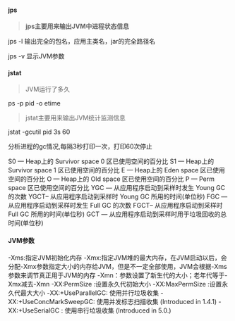 #### jps

> **jps主要用来输出JVM中进程状态信息**   

jps -l 输出完全的包名，应用主类名，jar的完全路径名 

jps -v 显示JVM参数

#### jstat

> JVM运行了多久

ps -p pid -o etime 

> jstat主要用来输出JVM统计监测信息

jstat -gcutil pid  3s 60 

分析进程的gc情况,每隔3秒打印一次，打印60次停止

S0  — Heap上的 Survivor space 0 区已使用空间的百分比
S1  — Heap上的 Survivor space 1 区已使用空间的百分比
E   — Heap上的 Eden space 区已使用空间的百分比
O   — Heap上的 Old space 区已使用空间的百分比
P   — Perm space 区已使用空间的百分比
YGC — 从应用程序启动到采样时发生 Young GC 的次数
YGCT– 从应用程序启动到采样时 Young GC 所用的时间(单位秒)
FGC — 从应用程序启动到采样时发生 Full GC 的次数
FGCT– 从应用程序启动到采样时 Full GC 所用的时间(单位秒)
GCT — 从应用程序启动到采样时用于垃圾回收的总时间(单位秒)
#### JVM参数
-Xms:指定JVM初始化内存
-Xmx:指定JVM堆的最大内存，在JVM启动以后，会分配-Xmx参数指定大小的内存给JVM，但是不一定全部使用，JVM会根据-Xms参数来调节真正用于JVM的内存
-Xmn：参数设置了新生代的大小；老年代等于-Xmx减去-Xmn
-XX:PermSize :设置永久代初始大小
-XX:MaxPermSize :设置永久代最大大小
-XX:+UseParallelGC:       使用并行垃圾收集
-XX:+UseConcMarkSweepGC: 使用并发标志扫描收集 (Introduced in 1.4.1)
-XX:+UseSerialGC : 使用串行垃圾收集 (Introduced in 5.0.)